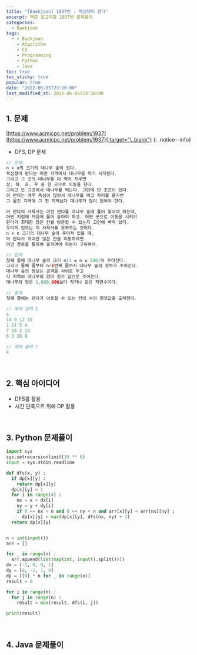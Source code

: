 ```yaml
---
title: "[Baekjoon] 1937번 : 욕심쟁이 판다"
excerpt: 백준 알고리즘 1937번 문제풀이
categories:
  - Baekjoon
tags:
  - - Baekjoon
    - Algorithm
    - CS
    - Programming
    - Python
    - Java
toc: true
toc_sticky: true
popular: true
date: "2022-06-05T23:30:00"
last_modified_at: 2022-06-05T23:30:00
---
```


## 1. 문제

[https://www.acmicpc.net/problem/1937](https://www.acmicpc.net/problem/1937){:target="\_blank"}
{: .notice--info}

- DFS, DP 문제

```java
// 문제
n × n의 크기의 대나무 숲이 있다. 
욕심쟁이 판다는 어떤 지역에서 대나무를 먹기 시작한다. 
그리고 그 곳의 대나무를 다 먹어 치우면 
상, 하, 좌, 우 중 한 곳으로 이동을 한다. 
그리고 또 그곳에서 대나무를 먹는다. 그런데 단 조건이 있다. 
이 판다는 매우 욕심이 많아서 대나무를 먹고 자리를 옮기면 
그 옮긴 지역에 그 전 지역보다 대나무가 많이 있어야 한다.

이 판다의 사육사는 이런 판다를 대나무 숲에 풀어 놓아야 하는데, 
어떤 지점에 처음에 풀어 놓아야 하고, 어떤 곳으로 이동을 시켜야 
판다가 최대한 많은 칸을 방문할 수 있는지 고민에 빠져 있다. 
우리의 임무는 이 사육사를 도와주는 것이다. 
n × n 크기의 대나무 숲이 주어져 있을 때, 
이 판다가 최대한 많은 칸을 이동하려면 
어떤 경로를 통하여 움직여야 하는지 구하여라.

// 입력
첫째 줄에 대나무 숲의 크기 n(1 ≤ n ≤ 500)이 주어진다. 
그리고 둘째 줄부터 n+1번째 줄까지 대나무 숲의 정보가 주어진다. 
대나무 숲의 정보는 공백을 사이로 두고 
각 지역의 대나무의 양이 정수 값으로 주어진다. 
대나무의 양은 1,000,000보다 작거나 같은 자연수이다.

// 출력
첫째 줄에는 판다가 이동할 수 있는 칸의 수의 최댓값을 출력한다.

// 예제 입력 1 
4
14 9 12 10
1 11 5 4
7 15 2 13
6 3 16 8

// 예제 출력 1 
4
```

<br>

## 2. 핵심 아이디어

- DFS를 활용
- 시간 단축으르 위해 DP 활용

<br>

## 3. Python 문제풀이

```python
import sys
sys.setrecursionlimit(10 ** 6)
input = sys.stdin.readline

def dfs(x, y) :
  if dp[x][y] : 
    return dp[x][y] 
  dp[x][y] = 1
  for i in range(4) :
    nx = x + dx[i]
    ny = y + dy[i]
    if 0 <= nx < n and 0 <= ny < n and arr[x][y] < arr[nx][ny] :
      dp[x][y] = max(dp[x][y], dfs(nx, ny) + 1)
  return dp[x][y]


n = int(input())
arr = []

for _ in range(n) :
  arr.append(list(map(int, input().split())))
dx = [-1, 0, 0, 1]
dy = [0, -1, 1, 0]
dp = [[0] * n for _ in range(n)]
result = 0

for i in range(n) :
  for j in range(n) :
    result = max(result, dfs(i, j))

print(result)
```

<br>

## 4. Java 문제풀이

```java

```
